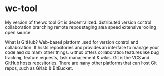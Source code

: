 # wc-tool
My version of the wc tool
Git is decentralized.
distributed 
version control 
collaboration 
branching 
remote repos
staging area 
speed
extensive tooling
open source 

What Is GitHub?
Web-based platform used for version control and collaboration. It hosts repositories and provides an interface to manage your code and do many other things.
Github offers collaboration features like bug tracking, feature requests, task management & wikis.
Git is the VCS and GitHub hosts repositories. There are many other platforms that can host Git repos, such as Gitlab & BitBucket.
